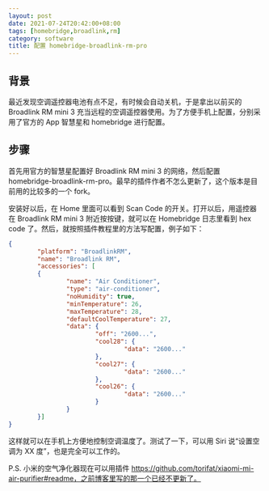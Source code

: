```yaml
---
layout: post
date: 2021-07-24T20:42:00+08:00
tags: [homebridge,broadlink,rm]
category: software
title: 配置 homebridge-broadlink-rm-pro
---
```


## 背景

最近发现空调遥控器电池有点不足，有时候会自动关机，于是拿出以前买的 Broadlink RM mini 3 充当远程的空调遥控器使用。为了方便手机上配置，分别采用了官方的 App 智慧星和 homebridge 进行配置。

## 步骤

首先用官方的智慧星配置好 Broadlink RM mini 3 的网络，然后配置 homebridge-broadlink-rm-pro。最早的插件作者不怎么更新了，这个版本是目前用的比较多的一个 fork。

安装好以后，在 Home 里面可以看到 Scan Code 的开关。打开以后，用遥控器在 Broadlink RM mini 3 附近按按键，就可以在 Homebridge 日志里看到 hex code 了。然后，就按照插件教程里的方法写配置，例子如下：

```json
{
        "platform": "BroadlinkRM",
        "name": "Broadlink RM",
        "accessories": [
        {
                "name": "Air Conditioner",
                "type": "air-conditioner",
                "noHumidity": true,
                "minTemperature": 26,
                "maxTemperature": 28,
                "defaultCoolTemperature": 27,
                "data": {
                        "off": "2600...",
                        "cool28": {
                                "data": "2600..."
                        },
                        "cool27": {
                                "data": "2600..."
                        },
                        "cool26": {
                                "data": "2600..."
                        }
                }
        }]
}
```

这样就可以在手机上方便地控制空调温度了。测试了一下，可以用 Siri 说“设置空调为 XX 度”，也是完全可以工作的。

P.S. 小米的空气净化器现在可以用插件 https://github.com/torifat/xiaomi-mi-air-purifier#readme，之前博客里写的那一个已经不更新了。